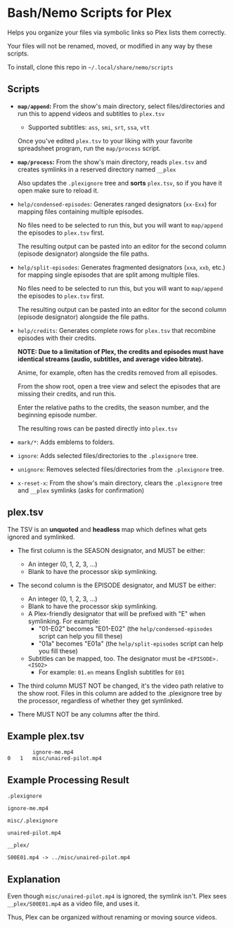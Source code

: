 # Bash/Nemo Scripts for Plex

Helps you organize your files via symbolic links so Plex lists them correctly.

Your files will not be renamed, moved, or modified in any way by these scripts.

To install, clone this repo in `~/.local/share/nemo/scripts`

## Scripts
- **`map/append`:** From the show's main directory, select files/directories and run this to append videos and subtitles to `plex.tsv`
    - Supported subtitles: `ass`, `smi`, `srt`, `ssa`, `vtt`

    Once you've edited `plex.tsv` to your liking with your favorite spreadsheet program, run the `map/process` script.

- **`map/process`:** From the show's main directory, reads `plex.tsv` and creates symlinks in a reserved directory named `__plex`

    Also updates the `.plexignore` tree and **sorts** `plex.tsv`, so if you have it open make sure to reload it.

- `help/condensed-episodes`: Generates ranged designators (`xx-Exx`) for mapping files containing multiple episodes.

    No files need to be selected to run this, but you will want to `map/append` the episodes to `plex.tsv` first.

    The resulting output can be pasted into an editor for the second column (episode designator) alongside the file paths.

- `help/split-episodes`: Generates fragmented designators (`xxa`, `xxb`, etc.) for mapping single episodes that are split among multiple files.

    No files need to be selected to run this, but you will want to `map/append` the episodes to `plex.tsv` first.

    The resulting output can be pasted into an editor for the second column (episode designator) alongside the file paths.

- `help/credits`: Generates complete rows for `plex.tsv` that recombine episodes with their credits.

    **NOTE: Due to a limitation of Plex, the credits and episodes must have identical streams (audio, subtitles, and average video bitrate).**

    Anime, for example, often has the credits removed from all episodes.

    From the show root, open a tree view and select the episodes that are missing their credits, and run this.

    Enter the relative paths to the credits, the season number, and the beginning episode number.

    The resulting rows can be pasted directly into `plex.tsv`

- `mark/*`: Adds emblems to folders.

- `ignore`: Adds selected files/directories to the `.plexignore` tree.

- `unignore`: Removes selected files/directories from the `.plexignore` tree.

- `x-reset-x`: From the show's main directory, clears the `.plexignore` tree and `__plex` symlinks (asks for confirmation)

## plex.tsv
The TSV is an **unquoted** and **headless** map which defines what gets ignored and symlinked.

- The first column is the SEASON designator, and MUST be either:
    - An integer (0, 1, 2, 3, ...)
    - Blank to have the processor skip symlinking.

- The second column is the EPISODE designator, and MUST be either:
    - An integer (0, 1, 2, 3, ...)
    - Blank to have the processor skip symlinking.
    - A Plex-friendly designator that will be prefixed with "E" when symlinking. For example:
        - "01-E02" becomes "E01-E02" (the `help/condensed-episodes` script can help you fill these)
        - "01a" becomes "E01a" (the `help/split-episodes` script can help you fill these)
    - Subtitles can be mapped, too. The designator must be `<EPISODE>.<ISO2>`
        - For example: `01.en` means English subtitles for `E01`

- The third column MUST NOT be changed, it's the video path relative to the show root.
    Files in this column are added to the .plexignore tree by the processor,
    regardless of whether they get symlinked.

- There MUST NOT be any columns after the third.

## Example plex.tsv
```
		ignore-me.mp4
0	1	misc/unaired-pilot.mp4
```

## Example Processing Result
`.plexignore`
```
ignore-me.mp4
```

`misc/.plexignore`
```
unaired-pilot.mp4
```

`__plex/`
```
S00E01.mp4 -> ../misc/unaired-pilot.mp4
```

## Explanation
Even though `misc/unaired-pilot.mp4` is ignored, the symlink isn't. Plex sees `__plex/S00E01.mp4` as a video file, and uses it.

Thus, Plex can be organized without renaming or moving source videos.

